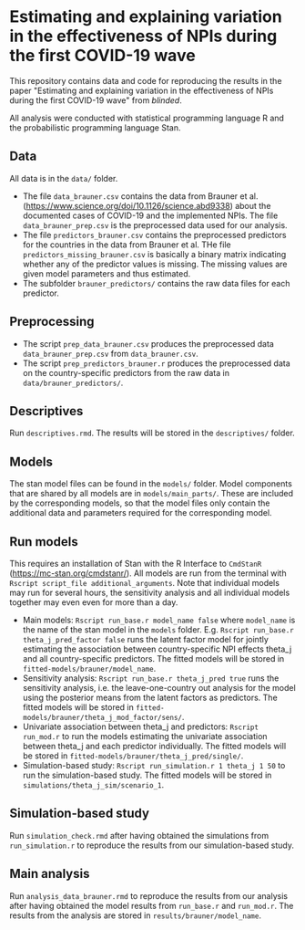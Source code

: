 # Estimating and explaining variation in the effectiveness of NPIs during the first COVID-19 wave

This repository contains data and code for reproducing the results in the paper "Estimating and explaining variation in the effectiveness of NPIs during the first COVID-19 wave" from *blinded*.

All analysis were conducted with statistical programming language R and the probabilistic programming language Stan.

## Data

All data is in the `data/` folder. 

- The file `data_brauner.csv` contains the data from Brauner et al. (https://www.science.org/doi/10.1126/science.abd9338) about the documented cases of COVID-19 and the implemented NPIs. The file `data_brauner_prep.csv` is the preprocessed data used for our analysis.
- The file `predictors_brauner.csv` contains the preprocessed predictors for the countries in the data from Brauner et al. THe file `predictors_missing_brauner.csv` is basically a binary matrix indicating whether any of the predictor values is missing. The missing values are given model parameters and thus estimated. 
- The subfolder `brauner_predictors/` contains the raw data files for each predictor.

## Preprocessing

- The script `prep_data_brauner.csv` produces the preprocessed data `data_brauner_prep.csv` from `data_brauner.csv`.
- The script `prep_predictors_brauner.r` produces the preprocessed data on the country-specific predictors from the raw data in `data/brauner_predictors/`.

## Descriptives 

Run `descriptives.rmd`. The results will be stored in the `descriptives/` folder.

## Models

The stan model files can be found in the `models/` folder. Model components that are shared by all models are in `models/main_parts/`. These are included by the corresponding models, so that the model files only contain the additional data and parameters required for the corresponding model.

## Run models 

This requires an installation of Stan with the R Interface to `CmdStanR` (https://mc-stan.org/cmdstanr/). All models are run from the terminal with `Rscript script_file additional_arguments`. Note that individual models may run for several hours, the sensitivity analysis and all individual models together may even even for more than a day.

* Main models: `Rscript run_base.r model_name false` where `model_name` is the name of the stan model in the `models` folder. E.g. `Rscript run_base.r theta_j_pred_factor false` runs the latent factor model for jointly estimating the association between country-specific NPI effects theta_j and all country-specific predictors. The fitted models will be stored in `fitted-models/brauner/model_name`.
* Sensitivity analysis: `Rscript run_base.r theta_j_pred true` runs the sensitivity analysis, i.e. the leave-one-country out analysis for the model using the posterior means from the latent factors as predictors. The fitted models will be stored in `fitted-models/brauner/theta_j_mod_factor/sens/`.
* Univariate association between theta_j and predictors: `Rscript run_mod.r` to run the models estimating the univariate association between theta_j and each predictor individually. The fitted models will be stored in `fitted-models/brauner/theta_j_pred/single/`.
* Simulation-based study: `Rscript run_simulation.r 1 theta_j 1 50` to run the simulation-based study. The fitted models will be stored in `simulations/theta_j_sim/scenario_1`. 

## Simulation-based study

Run `simulation_check.rmd` after having obtained the simulations from `run_simulation.r` to reproduce the results from our simulation-based study. 

## Main analysis 

Run `analysis_data_brauner.rmd` to reproduce the results from our analysis after having obtained the model results from `run_base.r` and `run_mod.r`. The results from the analysis are stored in `results/brauner/model_name`. 
